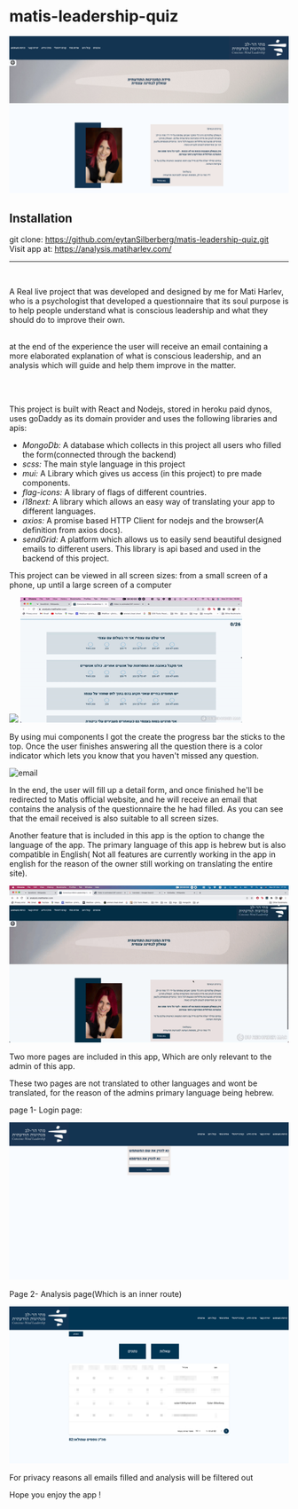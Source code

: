 
# matis-leadership-quiz

![AppImg](./readmeAssets/imgs/app.png)

## Installation
git clone: https://github.com/eytanSilberberg/matis-leadership-quiz.git
<br/>
Visit app at: https://analysis.matiharlev.com/
<hr/>
<br/>

A Real live project that was developed and designed by me for Mati Harlev, who is a psychologist that developed a questionnaire that its soul purpose is to help people understand what is conscious leadership and what they should do to improve their own.
<br/>
<br/>

at the end of the experience the user will receive an email containing a more elaborated explanation of what is conscious leadership, and an analysis which will guide and help them improve in the matter. 

<br/>
<br/>


This project is built with React and Nodejs, stored in heroku paid dynos, uses goDaddy as its domain provider and uses the following libraries and apis: <br/>

- *MongoDb:* A database which collects in this project  all users who filled the form(connected through the backend)
- *scss:* The main style language in this project
- *mui:* A  Library which gives us access (in this project) to pre made components.
- *flag-icons:* A library of flags of different countries.
- *i18next:* A library which allows an easy way of translating your app to different languages.
- *axios:*  A promise based HTTP Client for nodejs and the browser(A definition from axios docs).
- *sendGrid:* A platform which allows us to easily send beautiful designed emails to different users. This library is api based and used in the backend of this project.

This project can be viewed in all screen sizes: from a small screen of a phone, up until a large screen of a computer

<p float='left'>
<img src='/readmeAssets/imgs/intro-resizing.gif' width="400"/>
<img src='/readmeAssets/imgs/questionnaire-resizing.gif' width="400"/>
</p>


By using mui components I got the create the progress bar the sticks to the top. Once the user finishes answering all the question there is a color indicator which lets you know that you haven't missed any question.

![email](./readmeAssets/imgs/email-resizing.gif)

In the end, the user will fill up a detail form, and once finished he'll be redirected to Matis official website, and he will receive an email that contains the analysis of the questionnaire the he had filled. As you can see that the  email received is also suitable to all screen sizes.

Another feature that is included in this app is the option to change the language of the app. The primary language of this app is hebrew but is  also compatible in English( Not all features are currently working in the app in english for the reason of the owner still working on translating the entire site). 

![i18n](./readmeAssets/imgs/i18n.gif)


Two more pages are included in this app, Which are only relevant to the admin of this app.

These two pages are not translated to other languages and wont be translated, for the reason of the admins primary language being hebrew.

page 1- Login page:

![login](./readmeAssets/imgs/loginpage.png)

Page 2- Analysis page(Which is an inner route)

![analysis](./readmeAssets/imgs/blured.png)

For privacy reasons all emails filled and analysis will be filtered out 

Hope you enjoy the app !



















